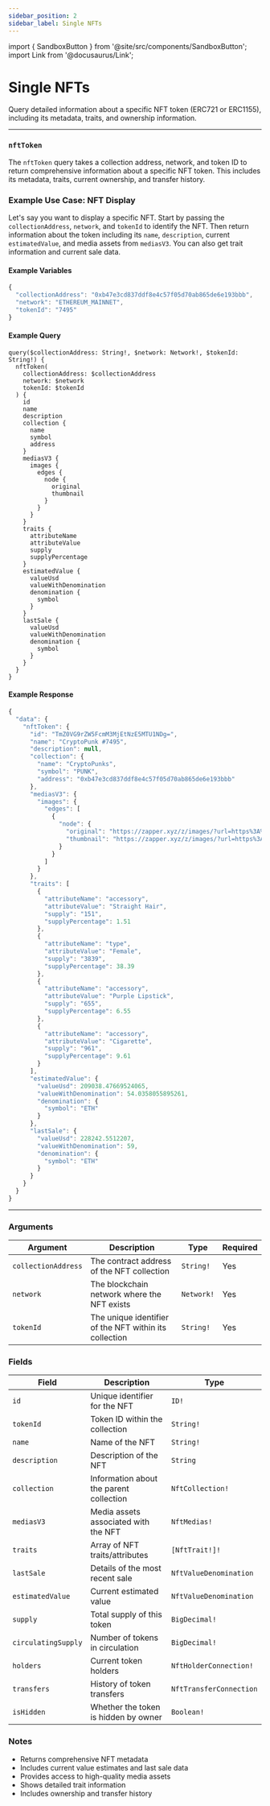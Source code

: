 ```yaml
---
sidebar_position: 2
sidebar_label: Single NFTs
---
```


import { SandboxButton } from '@site/src/components/SandboxButton';
import Link from '@docusaurus/Link';

# Single NFTs

Query detailed information about a specific NFT token (ERC721 or ERC1155), including its metadata, traits, and ownership information.

---

### `nftToken`

The `nftToken` query takes a collection address, network, and token ID to return comprehensive information about a specific NFT token. This includes its metadata, traits, current ownership, and transfer history.

### Example Use Case: NFT Display

Let's say you want to display a specific NFT. Start by passing the `collectionAddress`, `network`, and `tokenId` to identify the NFT. Then return information about the token including its `name`, `description`, current `estimatedValue`, and media assets from `mediasV3`. You can also get trait information and current sale data.

#### Example Variables

```js
{
  "collectionAddress": "0xb47e3cd837ddf8e4c57f05d70ab865de6e193bbb",
  "network": "ETHEREUM_MAINNET",
  "tokenId": "7495"
}
```

#### Example Query

```
query($collectionAddress: String!, $network: Network!, $tokenId: String!) {
  nftToken(
    collectionAddress: $collectionAddress
    network: $network
    tokenId: $tokenId
  ) {
    id
    name
    description
    collection {
      name
      symbol
      address
    }
    mediasV3 {
      images {
        edges {
          node {
            original
            thumbnail
          }
        }
      }
    }
    traits {
      attributeName
      attributeValue
      supply
      supplyPercentage
    }
    estimatedValue {
      valueUsd
      valueWithDenomination
      denomination {
        symbol
      }
    }
    lastSale {
      valueUsd
      valueWithDenomination
      denomination {
        symbol
      }
    }
  }
}
```

#### Example Response

```js
{
  "data": {
    "nftToken": {
      "id": "TmZ0VG9rZW5FcmM3MjEtNzE5MTU1NDg=",
      "name": "CryptoPunk #7495",
      "description": null,
      "collection": {
        "name": "CryptoPunks",
        "symbol": "PUNK",
        "address": "0xb47e3cd837ddf8e4c57f05d70ab865de6e193bbb"
      },
      "mediasV3": {
        "images": {
          "edges": [
            {
              "node": {
                "original": "https://zapper.xyz/z/images/?url=https%3A%2F%2Fstorage.googleapis.com%2Fzapper-fi-assets%2Fnfts%2Fmedias%2F00f8b24c79685e376e42fa775bfeab0eb3fc55e09e77be0ee31c43193e81c71e.png&checksum=e9d0c",
                "thumbnail": "https://zapper.xyz/z/images/?url=https%3A%2F%2Fstorage.googleapis.com%2Fzapper-fi-assets%2Fnfts%2Fmedias%2F00f8b24c79685e376e42fa775bfeab0eb3fc55e09e77be0ee31c43193e81c71e.png&width=100&checksum=173cf"
              }
            }
          ]
        }
      },
      "traits": [
        {
          "attributeName": "accessory",
          "attributeValue": "Straight Hair",
          "supply": "151",
          "supplyPercentage": 1.51
        },
        {
          "attributeName": "type",
          "attributeValue": "Female",
          "supply": "3839",
          "supplyPercentage": 38.39
        },
        {
          "attributeName": "accessory",
          "attributeValue": "Purple Lipstick",
          "supply": "655",
          "supplyPercentage": 6.55
        },
        {
          "attributeName": "accessory",
          "attributeValue": "Cigarette",
          "supply": "961",
          "supplyPercentage": 9.61
        }
      ],
      "estimatedValue": {
        "valueUsd": 209038.47669524065,
        "valueWithDenomination": 54.0358055895261,
        "denomination": {
          "symbol": "ETH"
        }
      },
      "lastSale": {
        "valueUsd": 228242.5512207,
        "valueWithDenomination": 59,
        "denomination": {
          "symbol": "ETH"
        }
      }
    }
  }
}
```


<SandboxButton/>

---

### Arguments

| Argument | Description | Type | Required |
| -------- | ----------- | ---- | -------- |
| `collectionAddress` | The contract address of the NFT collection | `String!` | Yes |
| `network` | The blockchain network where the NFT exists | `Network!` | Yes |
| `tokenId` | The unique identifier of the NFT within its collection | `String!` | Yes |

### Fields

| Field | Description | Type |
| ----- | ----------- | ---- |
| `id` | Unique identifier for the NFT | `ID!` |
| `tokenId` | Token ID within the collection | `String!` |
| `name` | Name of the NFT | `String!` |
| `description` | Description of the NFT | `String` |
| `collection` | Information about the parent collection | `NftCollection!` |
| `mediasV3` | Media assets associated with the NFT | `NftMedias!` |
| `traits` | Array of NFT traits/attributes | `[NftTrait!]!` |
| `lastSale` | Details of the most recent sale | `NftValueDenomination` |
| `estimatedValue` | Current estimated value | `NftValueDenomination` |
| `supply` | Total supply of this token | `BigDecimal!` |
| `circulatingSupply` | Number of tokens in circulation | `BigDecimal!` |
| `holders` | Current token holders | `NftHolderConnection!` |
| `transfers` | History of token transfers | `NftTransferConnection` |
| `isHidden` | Whether the token is hidden by owner | `Boolean!` |

### Notes
- Returns comprehensive NFT metadata
- Includes current value estimates and last sale data
- Provides access to high-quality media assets
- Shows detailed trait information
- Includes ownership and transfer history